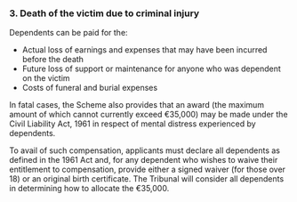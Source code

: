 ###  3\. Death of the victim due to criminal injury

Dependents can be paid for the:

  * Actual loss of earnings and expenses that may have been incurred before the death 
  * Future loss of support or maintenance for anyone who was dependent on the victim 
  * Costs of funeral and burial expenses 

In fatal cases, the Scheme also provides that an award (the maximum amount of
which cannot currently exceed €35,000) may be made under the Civil Liability
Act, 1961 in respect of mental distress experienced by dependents.

To avail of such compensation, applicants must declare all dependents as
defined in the 1961 Act and, for any dependent who wishes to waive their
entitlement to compensation, provide either a signed waiver (for those over
18) or an original birth certificate. The Tribunal will consider all
dependents in determining how to allocate the €35,000.
